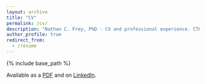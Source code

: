 ```yaml
---
layout: archive
title: "CV"
permalink: /cv/
description: "Nathan C. Frey, PhD - CV and professional experience. CTO & Co-Founder at Coefficient Bio, former Principal ML Scientist at Genentech's Prescient Design, ICLR Outstanding Paper Award winner. Expertise in AI-native drug discovery, foundation models for biology, autonomous therapeutic design, and biotech AI strategy."
author_profile: true
redirect_from:
  - /resume
---
```


{% include base_path %}

Available as a [PDF](/files/CV.pdf) and on [LinkedIn](https://www.linkedin.com/in/ncfrey/).


